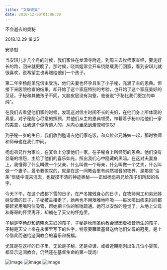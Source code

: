 ```yaml
---
title: "文章收集"
date: 2018-12-30T01:06:39
---
```


不会逝去的奥秘

2018.12.29 18:25

安彦魁

当安琪儿才几个月的时候，我们家住在龙潭寺附近。到周三去牧师家查经，要走好长的路，回来就更晚了。那时候，晓岚姐常会开车绕路载我们回家，看到安琪儿就很喜欢，说希望主也再赐给他们一个孩子。

第二年李杨彪弟兄信主受洗，他们夫妻也怀孕且生了小子秘，充满了主的恩典。但接下来医院检查的结果，却开始了这个家庭特别的考验，也开始了这个家庭美好的见证。子秘和其他孩子不同，大脑皮层没有沟壑，爸爸说“子秘比我们更加的单纯”。

在我们去看望他们家的时候，发现这对信主时间不长的夫妇，在他们身上所体现的真爱，对子秘耐心尽意的照顾，并他们从主的恩典领受，神藉着子秘带给他们一家的美意，让我这个做传道人的，从内心里感到羞愧和惊叹!

到子秘一岁的生日，我们收到邀请去他们家吃饭，和众位弟兄姊妹一起，那时牧师和师母也在我们中间。

杨彪弟兄作为家长，在宴会上分享他们一家，在子秘身上所经历的恩典。他们没有丝毫的埋怨，主给了他们的喜乐如光，照出我们心中隐藏的黑暗。在这对夫妻身上，我懂得了什么叫做一个父亲，什么叫做一个母亲，什么叫做一个丈夫，什么叫做一个妻子。最令我惊叹的，就是在这一间教会里有纯然福音的牧养，是那些“油条”信徒中混来混去，也捉摸不清的神迹奥秘——正如杨彪弟兄给孩子们所起的名字。

今天下午，在这个成都下雪的日子，在严冬摧残身心的日子，在牧师同工和弟兄姊妹受苦的日子，子秘被主接走了，她再也不用艰难地呼吸——每次咳出痰来妈妈都要赶紧用嘴叼住吸管，帮她把卡住的喉咙疏通。她可以安然的睡觉了，从地上父母和哥哥的怀里离开，却躺在了天父的怀抱里。

子秘是李杨彪和范晓岚夫妇的孩子，子秘是秋雨圣约教会里因着福音所生的孩子，子秘是天父上帝在永恒里写下的名字，特意要藉着基督送给他们父母的冠冕，是上帝借此而送给这间教会的喜乐和祝福。

尤其是在这样的日子里，无论是子秘，还是卓谦，或者近期刚刚出生几位小婴孩，都显示这间教会，仍然还在基督生命的第一现场!

![image](https://user-images.githubusercontent.com/37917810/50543380-ae626b00-0b9c-11e9-8191-a99c2846e567.png)
![image](https://user-images.githubusercontent.com/37917810/50543381-be7a4a80-0b9c-11e9-9b61-6bd6d36309b7.png)
![image](https://user-images.githubusercontent.com/37917810/50543382-d18d1a80-0b9c-11e9-82e0-19dde506990f.png)




